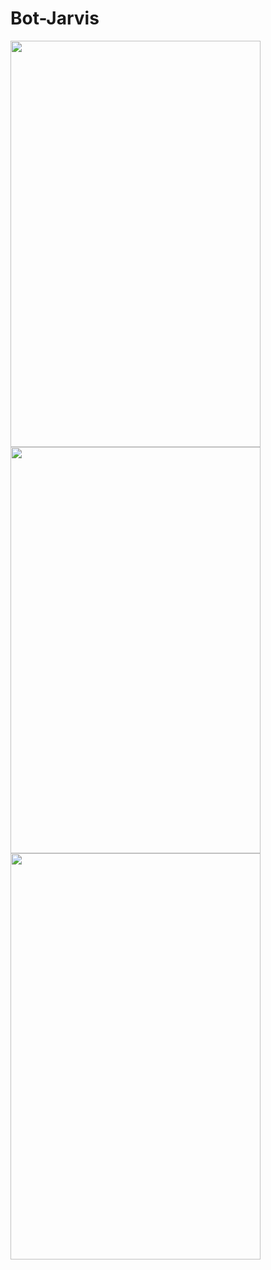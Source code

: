 # Bot-Jarvis

<img src = "https://sun9-8.userapi.com/c855236/v855236298/1d9a7b/fYtVK4Gvgu0.jpg" width="400" height="650" />
<img src = "https://sun9-127.userapi.com/c854120/v854120298/1cdeb3/L3GDygrVwP0.jpg" width="400" height="650" />
<img src = "https://sun9-47.userapi.com/c204620/v204620298/442ab/bLmKZY1H1MQ.jpg" width="400" height="650" />

